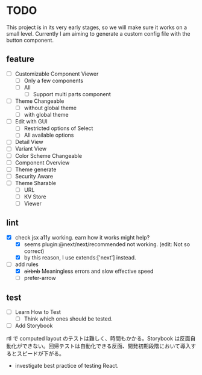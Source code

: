 # TODO

This project is in its very early stages, so we will make sure it works on a small level.
Currently I am aiming to generate a custom config file with the button component.

## feature

-   [ ] Customizable Component Viewer
    -   [ ] Only a few components
    -   [ ] All
        -   [ ] Support multi parts component
-   [ ] Theme Changeable
    -   [ ] without global theme
    -   [ ] with global theme
-   [ ] Edit with GUI
    -   [ ] Restricted options of Select
    -   [ ] All available options
-   [ ] Detail View
-   [ ] Variant View
-   [ ] Color Scheme Changeable
-   [ ] Component Overview
-   [ ] Theme generate
-   [ ] Security Aware
-   [ ] Theme Sharable
    -   [ ] URL
    -   [ ] KV Store
    -   [ ] Viewer

## lint

-   [x] check jsx a11y working. earn how it works might help?
    -   [x] seems plugin:@next/next/recommended not working. (edit: Not so correct)
    -   [x] by this reason, I use extends:['next'] instead.
-   [ ] add rules
    -   [x] ~~airbnb~~ Meaningless errors and slow effective speed
    -   [ ] prefer-arrow

## test

-   [ ] Learn How to Test
    -   [ ] Think which ones should be tested.
-   [ ] Add Storybook

rtl で computed layout のテストは難しく、時間もかかる。Storybook は反面自動化ができない。回帰テストは自動化できる反面、開発初期段階において導入するとスピードが下がる。

-   investigate best practice of testing React.
